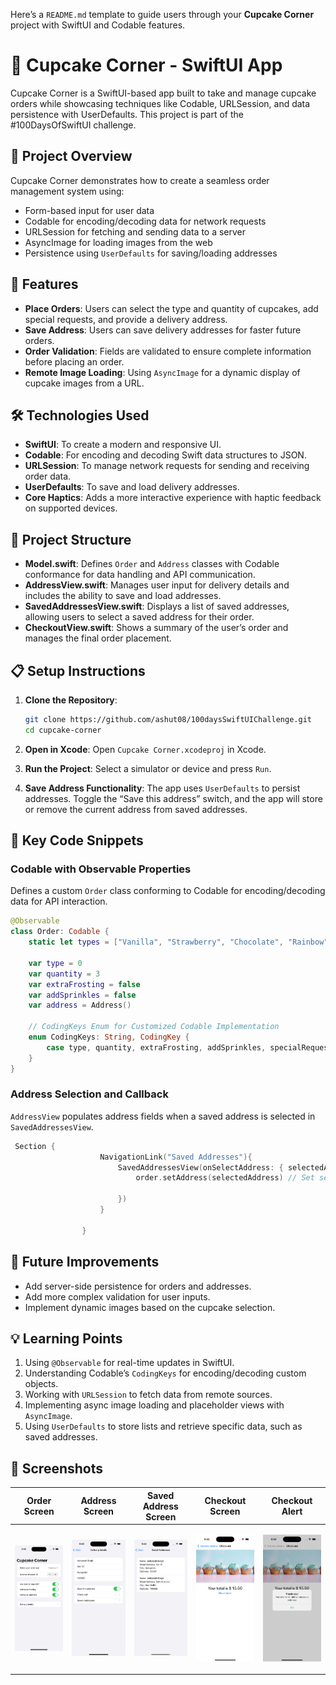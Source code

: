 Here’s a `README.md` template to guide users through your **Cupcake Corner** project with SwiftUI and Codable features.


# 🍰 Cupcake Corner - SwiftUI App

Cupcake Corner is a SwiftUI-based app built to take and manage cupcake orders while showcasing techniques like Codable, URLSession, and data persistence with UserDefaults. This project is part of the #100DaysOfSwiftUI challenge.

## 📱 Project Overview

Cupcake Corner demonstrates how to create a seamless order management system using:
- Form-based input for user data
- Codable for encoding/decoding data for network requests
- URLSession for fetching and sending data to a server
- AsyncImage for loading images from the web
- Persistence using `UserDefaults` for saving/loading addresses

## 🎨 Features

- **Place Orders**: Users can select the type and quantity of cupcakes, add special requests, and provide a delivery address.
- **Save Address**: Users can save delivery addresses for faster future orders.
- **Order Validation**: Fields are validated to ensure complete information before placing an order.
- **Remote Image Loading**: Using `AsyncImage` for a dynamic display of cupcake images from a URL.

## 🛠 Technologies Used

- **SwiftUI**: To create a modern and responsive UI.
- **Codable**: For encoding and decoding Swift data structures to JSON.
- **URLSession**: To manage network requests for sending and receiving order data.
- **UserDefaults**: To save and load delivery addresses.
- **Core Haptics**: Adds a more interactive experience with haptic feedback on supported devices.

## 📂 Project Structure

- **Model.swift**: Defines `Order` and `Address` classes with Codable conformance for data handling and API communication.
- **AddressView.swift**: Manages user input for delivery details and includes the ability to save and load addresses.
- **SavedAddressesView.swift**: Displays a list of saved addresses, allowing users to select a saved address for their order.
- **CheckoutView.swift**: Shows a summary of the user’s order and manages the final order placement.

## 📋 Setup Instructions

1. **Clone the Repository**:  
   ```bash
   git clone https://github.com/ashut08/100daysSwiftUIChallenge.git
   cd cupcake-corner
   ```

2. **Open in Xcode**: Open `Cupcake Corner.xcodeproj` in Xcode.

3. **Run the Project**: Select a simulator or device and press `Run`.

4. **Save Address Functionality**: The app uses `UserDefaults` to persist addresses. Toggle the “Save this address” switch, and the app will store or remove the current address from saved addresses.

## 🧩 Key Code Snippets

### Codable with Observable Properties
Defines a custom `Order` class conforming to Codable for encoding/decoding data for API interaction.
```swift
@Observable
class Order: Codable {
    static let types = ["Vanilla", "Strawberry", "Chocolate", "Rainbow"]

    var type = 0
    var quantity = 3
    var extraFrosting = false
    var addSprinkles = false
    var address = Address()

    // CodingKeys Enum for Customized Codable Implementation
    enum CodingKeys: String, CodingKey {
        case type, quantity, extraFrosting, addSprinkles, specialRequestEnabled, address
    }
}
```

### Address Selection and Callback
`AddressView` populates address fields when a saved address is selected in `SavedAddressesView`.
```swift
 Section {
                    NavigationLink("Saved Addresses"){
                        SavedAddressesView(onSelectAddress: { selectedAddress in
                            order.setAddress(selectedAddress) // Set selected address directly

                        })
                    }
                    
                }
```

## 🚀 Future Improvements

- Add server-side persistence for orders and addresses.
- Add more complex validation for user inputs.
- Implement dynamic images based on the cupcake selection.

## 💡 Learning Points

1. Using `@Observable` for real-time updates in SwiftUI.
2. Understanding Codable’s `CodingKeys` for encoding/decoding custom objects.
3. Working with `URLSession` to fetch data from remote sources.
4. Implementing async image loading and placeholder views with `AsyncImage`.
5. Using `UserDefaults` to store lists and retrieve specific data, such as saved addresses.

## 📸 Screenshots

| Order Screen       | Address Screen     | Saved Address Screen | Checkout Screen   | Checkout Alert   |
|--------------------|--------------------|-----------------------|-------------------|------------------|
| <p align="center"><img src="https://raw.githubusercontent.com/ashut08/100daysSwiftUIChallenge/refs/heads/main/Cupcake%20Corner/screenshot/order.png" width="300"/></p> | <p align="center"><img src="https://raw.githubusercontent.com/ashut08/100daysSwiftUIChallenge/refs/heads/main/Cupcake%20Corner/screenshot/adress.png" width="300"/></p> | <p align="center"><img src="https://raw.githubusercontent.com/ashut08/100daysSwiftUIChallenge/refs/heads/main/Cupcake%20Corner/screenshot/saved_address.png" width="300"/></p> | <p align="center"><img src="https://raw.githubusercontent.com/ashut08/100daysSwiftUIChallenge/refs/heads/main/Cupcake%20Corner/screenshot/checkout.png" width="300"/></p> | <p align="center"><img src="https://raw.githubusercontent.com/ashut08/100daysSwiftUIChallenge/refs/heads/main/Cupcake%20Corner/screenshot/checkout_alert.png" width="300"/></p> |





